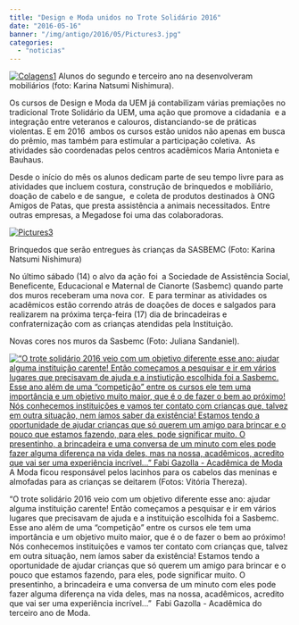 ```yaml
---
title: "Design e Moda unidos no Trote Solidário 2016"
date: "2016-05-16"
banner: "/img/antigo/2016/05/Pictures3.jpg"
categories: 
  - "noticias"
---
```


[![Colagens1](/img/antigo/2016/05/Colagens1-1024x576.jpg)](/img/antigo/2016/05/Colagens1.jpg) Alunos do segundo e terceiro ano na desenvolveram mobiliários (foto: Karina Natsumi Nishimura).

Os cursos de Design e Moda da UEM já contabilizam várias premiações no tradicional Trote Solidário da UEM, uma ação que promove a cidadania  e a integração entre veteranos e calouros, distanciando-se de práticas violentas. E em 2016  ambos os cursos estão unidos não apenas em busca do prêmio, mas também para estimular a participação coletiva.  As atividades são coordenadas pelos centros acadêmicos Maria Antonieta e Bauhaus.

Desde o início do mês os alunos dedicam parte de seu tempo livre para as atividades que incluem costura, construção de brinquedos e mobiliário, doação de cabelo e de sangue,  e coleta de produtos destinados à ONG Amigos de Patas, que presta assistência a animais necessitados. Entre outras empresas, a Megadose foi uma das colaboradoras.

[![Pictures3](/img/antigo/2016/05/Pictures3-1024x576.jpg)](/img/antigo/2016/05/Pictures3.jpg)

Brinquedos que serão entregues às crianças da SASBEMC (Foto: Karina Natsumi Nishimura)

No último sábado (14) o alvo da ação foi  a Sociedade de Assistência Social, Beneficente, Educacional e Maternal de Cianorte (Sasbemc) quando parte dos muros receberam uma nova cor.  E para terminar as atividades os acadêmicos estão correndo atrás de doações de doces e salgados para realizarem na próxima terça-feira (17) dia de brincadeiras e confraternização com as crianças atendidas pela Instituição.

Novas cores nos muros da Sasbemc (Foto: Juliana Sandaniel).

[![“O trote solidário 2016 veio com um objetivo diferente esse ano: ajudar alguma instituição carente! Então começamos a pesquisar e ir em vários lugares que precisavam de ajuda e a instiutição escolhida foi a Sasbemc. Esse ano além de uma “competição” entre os cursos ele tem uma importância e um objetivo muito maior, que é o de fazer o bem ao próximo! Nós conhecemos instituições e vamos ter contato com crianças que, talvez em outra situação, nem íamos saber da existência! Estamos tendo a oportunidade de ajudar crianças que só querem um amigo para brincar e o pouco que estamos fazendo, para eles, pode significar muito. O presentinho, a brincadeira e uma conversa de um minuto com eles pode fazer alguma diferença na vida deles, mas na nossa, acadêmicos, acredito que vai ser uma experiência incrível...” Fabi Gazolla - Acadêmica de Moda ](/img/antigo/2016/05/Pictures4-1024x576.jpg)](/img/antigo/2016/05/Pictures4.jpg) A Moda ficou responsável pelos lacinhos para os cabelos das meninas e almofadas para as crianças se deitarem (Fotos: Vitória Thereza).

“O trote solidário 2016 veio com um objetivo diferente esse ano: ajudar alguma instituição carente! Então começamos a pesquisar e ir em vários lugares que precisavam de ajuda e a instituição escolhida foi a Sasbemc. Esse ano além de uma “competição” entre os cursos ele tem uma importância e um objetivo muito maior, que é o de fazer o bem ao próximo! Nós conhecemos instituições e vamos ter contato com crianças que, talvez em outra situação, nem íamos saber da existência! Estamos tendo a oportunidade de ajudar crianças que só querem um amigo para brincar e o pouco que estamos fazendo, para eles, pode significar muito. O presentinho, a brincadeira e uma conversa de um minuto com eles pode fazer alguma diferença na vida deles, mas na nossa, acadêmicos, acredito que vai ser uma experiência incrível...”  Fabi Gazolla - Acadêmica do terceiro ano de Moda.



